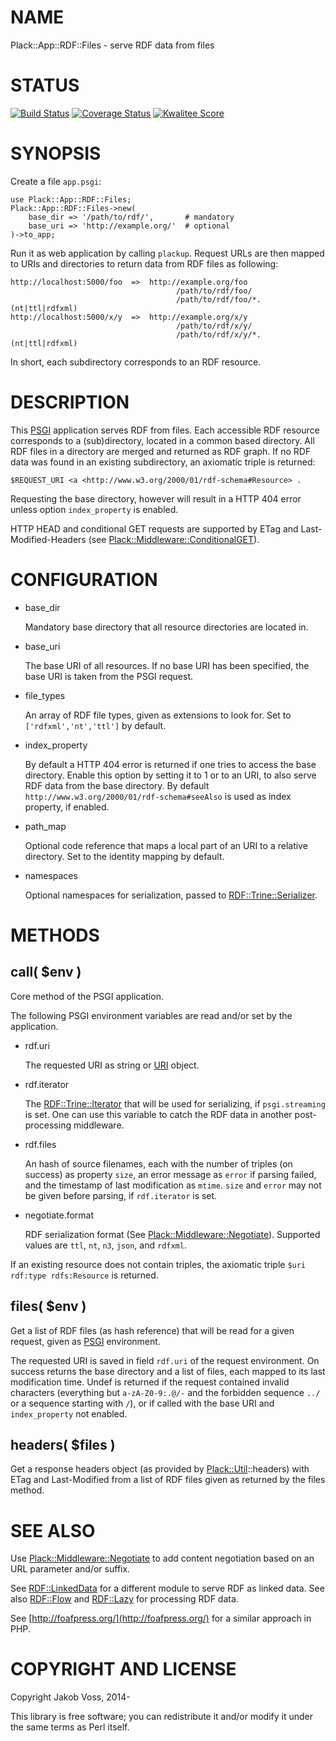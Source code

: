 # NAME

Plack::App::RDF::Files - serve RDF data from files

# STATUS

[![Build Status](https://travis-ci.org/nichtich/Plack-App-RDF-Files.png)](https://travis-ci.org/nichtich/Plack-App-RDF-Files)
[![Coverage Status](https://coveralls.io/repos/nichtich/Plack-App-RDF-Files/badge.png)](https://coveralls.io/r/nichtich/Plack-App-RDF-Files)
[![Kwalitee Score](http://cpants.cpanauthors.org/dist/Plack-App-RDF-Files.png)](http://cpants.cpanauthors.org/dist/Plack-App-RDF-Files)

# SYNOPSIS

Create a file `app.psgi`:

    use Plack::App::RDF::Files;
    Plack::App::RDF::Files->new(
        base_dir => '/path/to/rdf/',       # mandatory
        base_uri => 'http://example.org/'  # optional
    )->to_app;

Run it as web application by calling `plackup`. Request URLs are then mapped
to URIs and directories to return data from RDF files as following:

    http://localhost:5000/foo  =>  http://example.org/foo
                                         /path/to/rdf/foo/
                                         /path/to/rdf/foo/*.(nt|ttl|rdfxml)
    http://localhost:5000/x/y  =>  http://example.org/x/y
                                         /path/to/rdf/x/y/
                                         /path/to/rdf/x/y/*.(nt|ttl|rdfxml)

In short, each subdirectory corresponds to an RDF resource.

# DESCRIPTION

This [PSGI](https://metacpan.org/pod/PSGI) application serves RDF from files. Each accessible RDF resource
corresponds to a (sub)directory, located in a common based directory. All RDF
files in a directory are merged and returned as RDF graph. If no RDF data was
found in an existing subdirectory, an axiomatic triple is returned:

    $REQUEST_URI <a <http://www.w3.org/2000/01/rdf-schema#Resource> .

Requesting the base directory, however will result in a HTTP 404 error unless
option `index_property` is enabled.

HTTP HEAD and conditional GET requests are supported by ETag and
Last-Modified-Headers (see [Plack::Middleware::ConditionalGET](https://metacpan.org/pod/Plack::Middleware::ConditionalGET)).

# CONFIGURATION

- base\_dir

    Mandatory base directory that all resource directories are located in.

- base\_uri

    The base URI of all resources. If no base URI has been specified, the
    base URI is taken from the PSGI request.

- file\_types

    An array of RDF file types, given as extensions to look for. Set to
    `['rdfxml','nt','ttl']` by default.

- index\_property

    By default a HTTP 404 error is returned if one tries to access the base
    directory. Enable this option by setting it to 1 or to an URI, to also serve
    RDF data from the base directory.  By default
    `http://www.w3.org/2000/01/rdf-schema#seeAlso` is used as index property, if
    enabled.

- path\_map

    Optional code reference that maps a local part of an URI to a relative
    directory. Set to the identity mapping by default.

- namespaces

    Optional namespaces for serialization, passed to [RDF::Trine::Serializer](https://metacpan.org/pod/RDF::Trine::Serializer).

# METHODS

## call( $env )

Core method of the PSGI application.

The following PSGI environment variables are read and/or set by the
application.

- rdf.uri

    The requested URI as string or [URI](https://metacpan.org/pod/URI) object.

- rdf.iterator

    The [RDF::Trine::Iterator](https://metacpan.org/pod/RDF::Trine::Iterator) that will be used for serializing, if
    `psgi.streaming` is set. One can use this variable to catch the RDF
    data in another post-processing middleware.

- rdf.files

    An hash of source filenames, each with the number of triples (on success)
    as property `size`, an error message as `error` if parsing failed, and
    the timestamp of last modification as `mtime`. `size` and `error` may
    not be given before parsing, if `rdf.iterator` is set.

- negotiate.format

    RDF serialization format (See [Plack::Middleware::Negotiate](https://metacpan.org/pod/Plack::Middleware::Negotiate)). Supported
    values are `ttl`, `nt`, `n3`, `json`, and `rdfxml`.

If an existing resource does not contain triples, the axiomatic triple
`$uri rdf:type rdfs:Resource` is returned.

## files( $env )

Get a list of RDF files (as hash reference) that will be read for a given
request, given as [PSGI](https://metacpan.org/pod/PSGI) environment.

The requested URI is saved in field `rdf.uri` of the request environment.  On
success returns the base directory and a list of files, each mapped to its last
modification time.  Undef is returned if the request contained invalid
characters (everything but `a-zA-Z0-9:.@/-` and the forbidden sequence `../`
or a sequence starting with `/`), or if called with the base URI and
`index_property` not enabled.

## headers( $files ) 

Get a response headers object (as provided by [Plack::Util](https://metacpan.org/pod/Plack::Util)::headers) with
ETag and Last-Modified from a list of RDF files given as returned by the files
method.

# SEE ALSO

Use [Plack::Middleware::Negotiate](https://metacpan.org/pod/Plack::Middleware::Negotiate) to add content negotiation based on
an URL parameter and/or suffix.

See [RDF::LinkedData](https://metacpan.org/pod/RDF::LinkedData) for a different module to serve RDF as linked data.
See also [RDF::Flow](https://metacpan.org/pod/RDF::Flow) and [RDF::Lazy](https://metacpan.org/pod/RDF::Lazy) for processing RDF data.

See [http://foafpress.org/](http://foafpress.org/) for a similar approach in PHP.

# COPYRIGHT AND LICENSE

Copyright Jakob Voss, 2014-

This library is free software; you can redistribute it and/or modify it under
the same terms as Perl itself.

